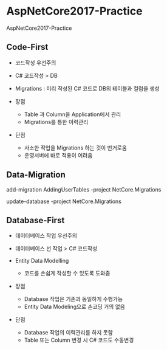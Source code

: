 # AspNetCore2017-Practice
AspNetCore2017-Practice

## Code-First

- 코드작성 우선주의
- C# 코드작성 > DB
- Migrations : 미리 작성된 C# 코드로 DB의 테이블과 컬럼을 생성



- 장점
  - Table 과 Column을 Application에서 관리
  - Migrations를 통한 이력관리
- 단점
  - 사소한 작업을 Migrations 하는 것이 번거로움
  - 운영서버에 바로 적용이 어려움



## Data-Migration

add-migration AddingUserTables -project NetCore.Migrations

update-database -project NetCore.Migrations



## Database-First

- 데이터베이스 작업 우선주의
- 데이터베이스 선 작업 > C# 코드작성
- Entity Data Modelling
  - 코드를 손쉽게 작성할 수 있도록 도와줌



- 장점
  - Database 작업은 기존과 동일하게 수행가능
  - Entity Data Modeling으로 손코딩 거의 없음
- 단점
  - Database 작업의 이력관리를 하지 못함
  - Table 또는 Column 변경 시 C# 코드도 수동변경



